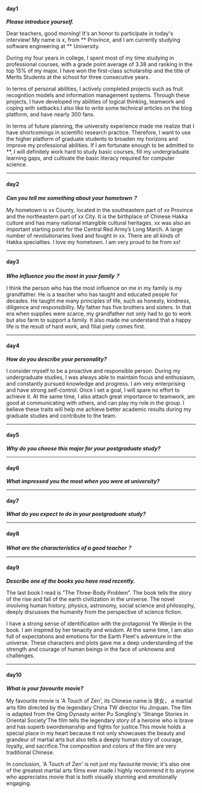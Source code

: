 #### day1

***Please introduce yourself.***

Dear teachers, good morning! It's an honor to participate in today's interview!
My name is x, from ** Province, and I am currently studying software engineering 
at ** University.

During my four years in college, I spent most of my time studying in professional courses, 
with a grade point average of 3.38 and ranking in the top 15% of my major. I have won the
first-class scholarship and the title of Merits Students at the school for three consecutive years.

In terms of personal abilities, I actively completed projects such as fruit recognition models and
information management systems. Through these projects, I have developed my abilities of logical 
thinking, teamwork and coping with setbacks.I also like to write some technical articles on the blog 
platform, and have nearly 300 fans.

In terms of future planning, the university experience made me realize that I have shortcomings in 
scientific research practice. Therefore, I want to use the higher platform of graduate students to 
broaden my horizons and improve my professional abilities. If I am fortunate enough to be admitted 
to **, I will definitely work hard to study basic courses, fill my undergraduate learning gaps, 
and cultivate the basic literacy required for computer science.

---

#### day2

***Can you tell me something about your hometown？***

My hometown is xx County, located in the southeastern part of xx Province and the northeastern 
part of xx City. It is the birthplace of Chinese Hakka culture and has many national intangible cultural 
heritages. xx was also an important starting point for the Central Red Army’s Long March. A large number 
of revolutionaries lived and fought in xx. There are all kinds of Hakka specialties. I love my hometown.
I am very proud to be from xx!

---

#### day3

***Who influence you the most in your family？***

I think the person who has the most influence on me in my family is my grandfather. He is a teacher who 
has taught and educated people for decades. He taught me many principles of life, such as honesty, kindness, 
diligence and responsibility. My father has five brothers and sisters. In that era when supplies were scarce, 
my grandfather not only had to go to work but also farm to support a family. It also made me understand that 
a happy life is the result of hard work, and filial piety comes first.

---

#### day4

***How do you describe your personality?***

I consider myself to be a proactive and responsible person. During my undergraduate studies, I was always able to maintain 
focus and enthusiasm, and constantly pursued knowledge and progress. I am very enterprising and have strong 
self-control. Once I set a goal, I will spare no effort to achieve it. At the same time, I also attach great 
importance to teamwork, am good at communicating with others, and can play my role in the group. I believe 
these traits will help me achieve better academic results during my graduate studies and contribute to the team.

---

#### day5

***Why do you choose this major for your postgraduate study?***


---

#### day6

***What impressed you the most when you were at university?***

---

#### day7

***What do you expect to do in your postgraduate study?***


---

#### day8

***What are the characteristics of a good teacher？***

---

#### day9

***Describe one of the books you have read recently.***

The last book I read is "The Three-Body Problem". The book tells the story of the rise and fall 
of the earth civilization in the universe. The novel involving human history, physics, astronomy, social 
science and philosophy, deeply discusses the humanity from the perspective of science fiction.

I have a strong sense of identification with the protagonist Ye Wenjie in the book. I am inspired by her 
tenacity and wisdom. At the same time, I am also full of expectations and emotions for the Earth Fleet's 
adventure in the universe. These characters and plots gave me a deep understanding of the strength and 
courage of human beings in the face of unknowns and challenges.

---

#### day10

***What is your favourite movie?***

My favourite movie is 'A Touch of Zen', its Chinese name is 侠女， a martial arts film directed by the 
legendary China TW director Hu Jinquan. The film is adapted from the Qing Dynasty writer Pu Songling's 
'Strange Stories in Oriental Society'The film tells the legendary story of a heroine who is brave and 
has superb swordsmanship and fights for justice.This movie holds a special place in my heart because 
it not only showcases the beauty and grandeur of martial arts but also tells a deeply human story of courage, 
loyalty, and sacrifice.The composition and colors of the film are very traditional Chinese.

In conclusion, 'A Touch of Zen' is not just my favourite movie; it's also one of the greatest martial arts films 
ever made.I highly recommend it to anyone who appreciates movie that is both visually stunning and emotionally engaging.